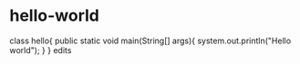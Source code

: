 # hello-world
class hello{
  public static void main(String[] args){
    system.out.println("Hello world");
      }
     }
edits
